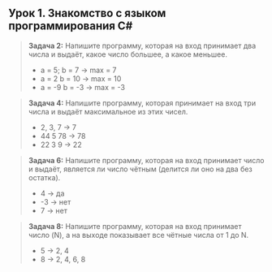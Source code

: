 ## **Урок 1. Знакомство с языком программирования С#**

>**Задача 2:** Напишите программу, которая на вход принимает два числа и выдаёт, какое число большее, а какое меньшее.
>
> - a = 5; b = 7 -> max = 7
> - a = 2 b = 10 -> max = 10
> - a = -9 b = -3 -> max = -3

>**Задача 4:** Напишите программу, которая принимает на вход три числа и выдаёт максимальное из этих чисел.
>
> - 2, 3, 7 -> 7
> - 44 5 78 -> 78
> - 22 3 9 -> 22

>**Задача 6:** Напишите программу, которая на вход принимает число и выдаёт, является ли число чётным (делится ли оно на два без остатка).
>
> - 4 -> да
> - -3 -> нет
> - 7 -> нет

>**Задача 8:** Напишите программу, которая на вход принимает число (N), а на выходе показывает все чётные числа от 1 до N.
>
> - 5 -> 2, 4
> - 8 -> 2, 4, 6, 8
